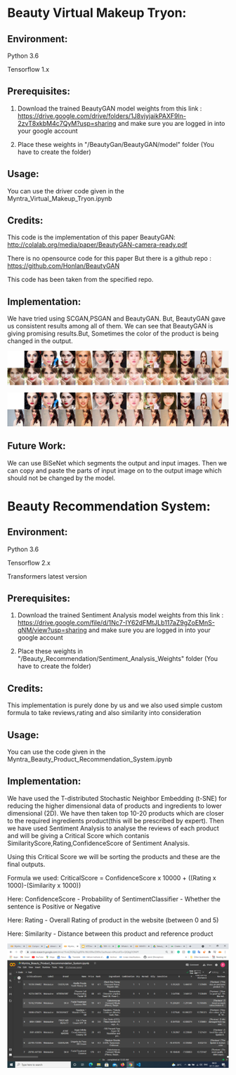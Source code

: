 # Beauty Virtual Makeup Tryon:

## Environment:
Python 3.6

Tensorflow 1.x

## Prerequisites:
1. Download the trained BeautyGAN model weights from this link : https://drive.google.com/drive/folders/1J8vjyjaikPAXF9ln-2zvT8xkbM4c7QyM?usp=sharing  and make sure you are logged in into your google account

2. Place these weights in "/BeautyGan/BeautyGAN/model" folder (You have to create the folder)

## Usage:
You can use the driver code given in the Myntra_Virtual_Makeup_Tryon.ipynb

## Credits:
This code is the implementation of this paper BeautyGAN: http://colalab.org/media/paper/BeautyGAN-camera-ready.pdf

There is no opensource code for this paper But there is a github repo : https://github.com/Honlan/BeautyGAN

This code has been taken from the specified repo.

## Implementation:
We have tried using SCGAN,PSGAN and BeautyGAN. But, BeautyGAN gave us consistent results among all of them. We can see that BeautyGAN is giving promising results.But, Sometimes the color of the product is being changed in the output. 

![Alt text](/assets/result_1.jpg?raw=true "Title")

![Alt text](/assets/result_shraddha.jpg?raw=true "Title")

## Future Work:
We can use BiSeNet which segments the output and input images. Then we can copy and paste the parts of input image on to the output image which should not be changed by the model.

# Beauty Recommendation System:

## Environment:
Python 3.6

Tensorflow 2.x

Transformers latest version

## Prerequisites:
1. Download the trained Sentiment Analysis model weights from this link : https://drive.google.com/file/d/1Nc7-IY62dFMtJLb117aZ9gZoEMnS-qNM/view?usp=sharing  and make sure you are logged in into your google account

2. Place these weights in "/Beauty_Recommendation/Sentiment_Analysis_Weights" folder (You have to create the folder)

## Credits:
This implementation is purely done by us and we also used simple custom formula to take reviews,rating and also similarity into consideration

## Usage:
You can use the code given in the Myntra_Beauty_Product_Recommendation_System.ipynb

## Implementation:
We have used the T-distributed Stochastic Neighbor Embedding (t-SNE) for reducing the higher dimensional data of products and ingredients to lower dimensional (2D). We have then taken top 10-20 products which are closer to the required ingredients product(this will be prescribed by expert). Then we have used Sentiment Analysis to analyse the reviews of each product and will be giving a Critical Score which contanis SimilarityScore,Rating,ConfidenceScore of Sentiment Analysis.

Using this Critical Score we will be sorting the products and these are the final outputs.

Formula we used: CriticalScore = ConfidenceScore x 10000 + ((Rating x 1000)-(Similarity x 1000))

Here: ConfidenceScore - Probability of SentimentClassifier - Whether the sentence is Positive or Negative

Here: Rating - Overall Rating of product in the website (between 0 and 5)

Here: Similarity - Distance between this product and reference product  

![Alt text](/assets/Beauty_Recommendation_1.PNG?raw=true "Title")
